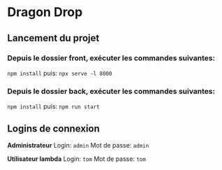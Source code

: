 # Dragon Drop

## Lancement du projet

### Depuis le dossier front, exécuter les commandes suivantes:

`npm install`
puis:
`npx serve -l 8000`

### Depuis le dossier back, exécuter les commandes suivantes:

`npm install`
puis:
`npm run start`

## Logins de connexion

**Administrateur**
Login: `admin`
Mot de passe: `admin`

**Utilisateur lambda**
Login: `tom`
Mot de passe: `tom`
